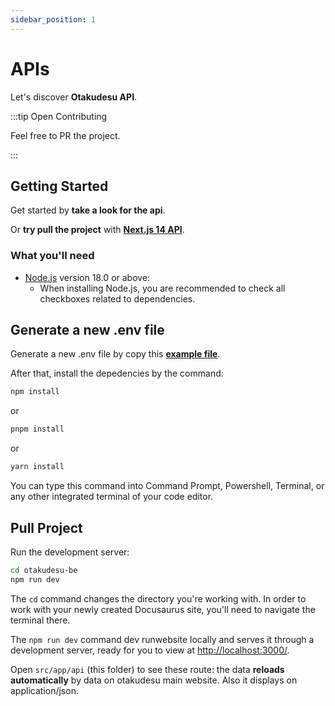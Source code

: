 ```yaml
---
sidebar_position: 1
---
```


# APIs

Let's discover **Otakudesu API**.

:::tip Open Contributing

Feel free to PR the project.

:::

## Getting Started

Get started by **take a look for the api**.

Or **try pull the project** with **[Next.js 14 API](https://github.com/rizkyhaksono/otakudesu-be)**.

### What you'll need

- [Node.js](https://nodejs.org/en/download/) version 18.0 or above:
  - When installing Node.js, you are recommended to check all checkboxes related to dependencies.

## Generate a new .env file

Generate a new .env file by copy this **[example file](https://github.com/rizkyhaksono/otakudesu-be/blob/main/.env.example)**.

After that, install the depedencies by the command:

```bash
npm install
```

or

```bash
pnpm install
```

or

```bash
yarn install
```

You can type this command into Command Prompt, Powershell, Terminal, or any other integrated terminal of your code editor.

## Pull Project

Run the development server:

```bash
cd otakudesu-be
npm run dev
```

The `cd` command changes the directory you're working with. In order to work with your newly created Docusaurus site, you'll need to navigate the terminal there.

The `npm run dev` command dev runwebsite locally and serves it through a development server, ready for you to view at [http://localhost:3000/](http://localhost:3000/).

Open `src/app/api` (this folder) to see these route: the data **reloads automatically** by data on otakudesu main website. Also it displays on application/json.
